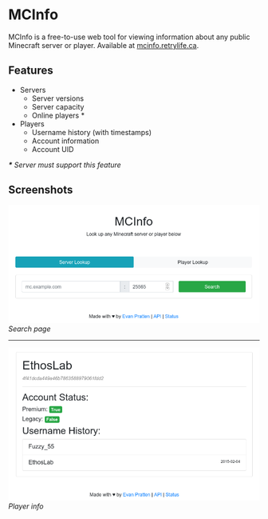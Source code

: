 # MCInfo

MCInfo is a free-to-use web tool for viewing information about any public Minecraft server or player. Available at [mcinfo.retrylife.ca](https://mcinfo.retrylife.ca).

## Features

 - Servers
   - Server versions
   - Server capacity
   - Online players *
 - Players
   - Username history (with timestamps)
   - Account information
   - Account UID

***\*** Server must support this feature*

## Screenshots

![](./assets/img/mc-search.png)
*Search page*

---

![](./assets/img/mc-user.png)
*Player info*